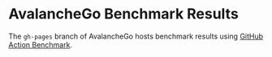 # AvalancheGo Benchmark Results

The `gh-pages` branch of AvalancheGo hosts benchmark results using [GitHub Action Benchmark](https://github.com/benchmark-action/github-action-benchmark/).
